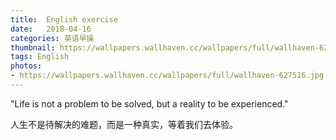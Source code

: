 ```yaml
---
title:  English exercise
date:   2018-04-16
categories: 英语早操
thumbnail: https://wallpapers.wallhaven.cc/wallpapers/full/wallhaven-627516.jpg
tags: English
photos:
- https://wallpapers.wallhaven.cc/wallpapers/full/wallhaven-627516.jpg
---
```


"Life is not a problem to be solved, but a reality to be experienced."
<p>人生不是待解决的难题，而是一种真实，等着我们去体验。</p>
